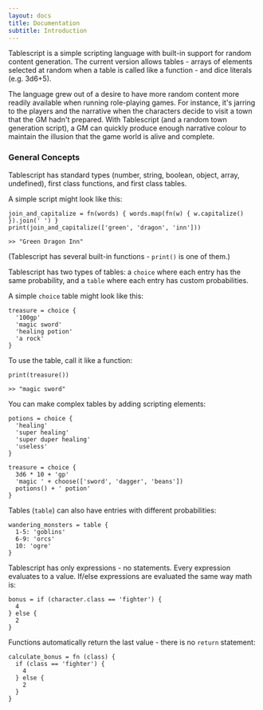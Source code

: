 ```yaml
---
layout: docs
title: Documentation
subtitle: Introduction
---
```


Tablescript is a simple scripting language with built-in support for random content generation. The current version allows tables - arrays of elements selected at random when a table is called like a function - and dice literals (e.g. 3d6+5).

The language grew out of a desire to have more random content more readily available when running role-playing games. For instance, it's jarring to the players and the narrative when the characters decide to visit a town that the GM hadn't prepared. With Tablescript (and a random town generation script), a GM can quickly produce enough narrative colour to maintain the illusion that the game world is alive and complete.

### General Concepts

Tablescript has standard types (number, string, boolean, object, array, undefined), first class functions, and first class tables.

A simple script might look like this:

```
join_and_capitalize = fn(words) { words.map(fn(w) { w.capitalize() }).join(' ') }
print(join_and_capitalize(['green', 'dragon', 'inn']))

>> "Green Dragon Inn"
```

(Tablescript has several built-in functions - `print()` is one of them.)

Tablescript has two types of tables: a `choice` where each entry has the same probability, and a `table` where each entry has custom probabilities.

A simple `choice` table might look like this:

```
treasure = choice {
  '100gp'
  'magic sword'
  'healing potion'
  'a rock'
}
```

To use the table, call it like a function:

```
print(treasure())

>> "magic sword"
```

You can make complex tables by adding scripting elements:

```
potions = choice {
  'healing'
  'super healing'
  'super duper healing'
  'useless'
}

treasure = choice {
  3d6 * 10 + 'gp'
  'magic ' + choose(['sword', 'dagger', 'beans'])
  potions() + ' potion'
}
```

Tables (`table`) can also have entries with different probabilities:

```
wandering_monsters = table {
  1-5: 'goblins'
  6-9: 'orcs'
  10: 'ogre'
}
```

Tablescript has only expressions - no statements. Every expression evaluates to a value. If/else expressions are evaluated the same way math is:

```
bonus = if (character.class == 'fighter') {
  4
} else {
  2
}
```

Functions automatically return the last value - there is no `return` statement:

```
calculate_bonus = fn (class) {
  if (class == 'fighter') {
    4
  } else {
    2
  }
}
```
